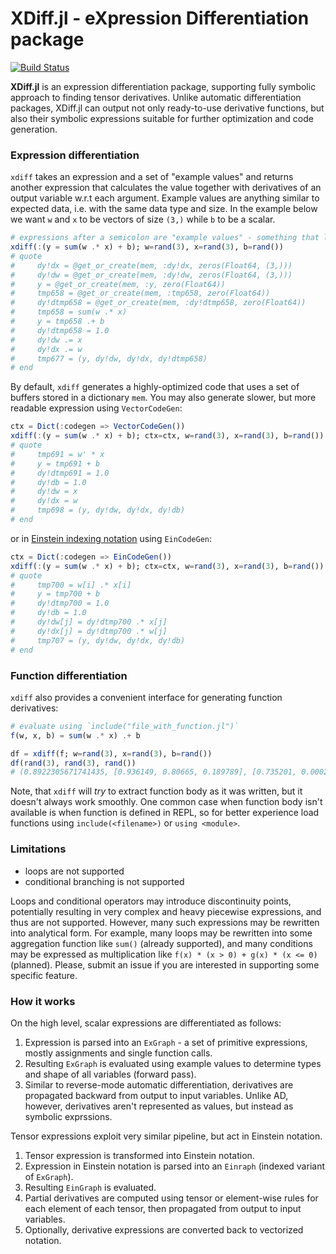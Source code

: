 # XDiff.jl - eXpression Differentiation package

[![Build Status](https://travis-ci.org/dfdx/XDiff.jl.svg?branch=master)](https://travis-ci.org/dfdx/XDiff.jl)

**XDiff.jl** is an expression differentiation package, supporting fully
symbolic approach to finding tensor derivatives.
Unlike automatic differentiation packages, XDiff.jl can output not only ready-to-use
derivative functions, but also their symbolic expressions suitable for
further optimization and code generation.

### Expression differentiation

`xdiff` takes an expression and a set of "example values" and returns another expression
that calculates the value together with derivatives of an output variable w.r.t each
argument. Example values are anything similar to expected data, i.e. with the same data type
and size.
In the example below we want `w` and `x` to be vectors of size `(3,)` while `b` to be a scalar. 

```julia
# expressions after a semicolon are "example values" - something that looks like expected data
xdiff(:(y = sum(w .* x) + b); w=rand(3), x=rand(3), b=rand())
# quote 
#     dy!dx = @get_or_create(mem, :dy!dx, zeros(Float64, (3,)))
#     dy!dw = @get_or_create(mem, :dy!dw, zeros(Float64, (3,)))
#     y = @get_or_create(mem, :y, zero(Float64))
#     tmp658 = @get_or_create(mem, :tmp658, zero(Float64))
#     dy!dtmp658 = @get_or_create(mem, :dy!dtmp658, zero(Float64))
#     tmp658 = sum(w .* x)
#     y = tmp658 .+ b
#     dy!dtmp658 = 1.0
#     dy!dw .= x
#     dy!dx .= w
#     tmp677 = (y, dy!dw, dy!dx, dy!dtmp658)
# end
```

By default, `xdiff` generates a highly-optimized code that uses a set of buffers stored in
a dictionary `mem`. You may also generate slower, but more readable expression using `VectorCodeGen`:

```julia
ctx = Dict(:codegen => VectorCodeGen())
xdiff(:(y = sum(w .* x) + b); ctx=ctx, w=rand(3), x=rand(3), b=rand())
# quote 
#     tmp691 = w' * x
#     y = tmp691 + b
#     dy!dtmp691 = 1.0
#     dy!db = 1.0
#     dy!dw = x
#     dy!dx = w
#     tmp698 = (y, dy!dw, dy!dx, dy!db)
# end
```

or in [Einstein indexing notation](https://en.wikipedia.org/wiki/Einstein_notation) using `EinCodeGen`:

```julia
ctx = Dict(:codegen => EinCodeGen())
xdiff(:(y = sum(w .* x) + b); ctx=ctx, w=rand(3), x=rand(3), b=rand())
# quote
#     tmp700 = w[i] .* x[i]
#     y = tmp700 + b
#     dy!dtmp700 = 1.0
#     dy!db = 1.0
#     dy!dw[j] = dy!dtmp700 .* x[j]
#     dy!dx[j] = dy!dtmp700 .* w[j]
#     tmp707 = (y, dy!dw, dy!dx, dy!db)
# end
```

### Function differentiation

`xdiff` also provides a convenient interface for generating function derivatives:

```julia
# evaluate using `include("file_with_function.jl")` 
f(w, x, b) = sum(w .* x) .+ b

df = xdiff(f; w=rand(3), x=rand(3), b=rand())
df(rand(3), rand(3), rand())
# (0.8922305671741435, [0.936149, 0.80665, 0.189789], [0.735201, 0.000282879, 0.605989], 1.0)
```
Note, that `xdiff` will _try_ to extract function body as it was written, but it doesn't always
work smoothly. One сommon case when function body isn't available is when function is defined
in REPL, so for better experience load functions using `include(<filename>)` or `using <module>`.



### Limitations

 * loops are not supported
 * conditional branching is not supported

Loops and conditional operators may introduce discontinuity points, potentially resulting in
very complex and heavy piecewise expressions, and thus are not supported.
However, many such expressions may be rewritten into analytical form. For example, many loops
may be rewritten into some aggregation function like `sum()` (already supported), and
many conditions may be expressed as multiplication like `f(x) * (x > 0) + g(x) * (x <= 0)`
(planned). Please, submit an issue if you are interested in supporting some specific feature.


### How it works

On the high level, scalar expressions are differentiated as follows:

1. Expression is parsed into an `ExGraph` - a set of primitive expressions,
mostly assignments and single function calls.
2. Resulting `ExGraph` is evaluated using example values to determine types and
shape of all variables (forward pass).
3. Similar to reverse-mode automatic differentiation, derivatives are propagated
backward from output to input variables. Unlike AD, however, derivatives aren't
represented as values, but instead as symbolic exprssions.

Tensor expressions exploit very similar pipeline, but act in Einstein notation.

1. Tensor expression is transformed into Einstein notation.
2. Expression in Einstein notation is parsed into an `Einraph` (indexed variant of `ExGraph`).
3. Resulting `EinGraph` is evaluated.
4. Partial derivatives are computed using tensor or element-wise rules for each element
of each tensor, then propagated from output to input variables.
5. Optionally, derivative expressions are converted back to vectorized notation. 


